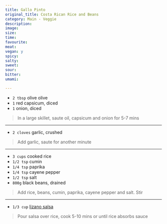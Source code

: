 ```yaml
---
title: Gallo Pinto
original_title: Costa Rican Rice and Beans
category: Main - Veggie
description:
image:
size:
time:
favourite:
meat:
vegan: y
spicy:
salty:
sweet:
sour:
bitter:
umami:

---
```


* `2 tbsp` olive olive
* `1` red capsicum, diced
* `1` onion, diced

>In a large skillet, saute oil, capsicum and onion for 5-7 mins

---

* `2 cloves` garlic, crushed

>Add garlic, saute for another minute

---

* `3 cups` cooked rice
* `1/2 tsp` cumin
* `1/4 tsp` paprika
* `1/4 tsp` cayene pepper
* `1/2 tsp` salt
* `800g` black beans, drained

>Add rice, beans, cumin, paprika, cayene pepper and salt. Stir

---

* `1/3 cup` [lizano salsa](https://metalthoughts644.github.io/lizanosalsa.html)

>Pour salsa over rice, cook 5-10 mins or until rice absorbs sauce